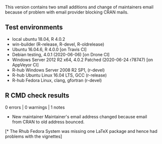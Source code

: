 This version contains two small additions and change of maintainers email
because of problem with email provider blocking CRAN mails.

## Test environments
* local ubuntu 18.04, R 4.0.2
* win-builder (R-release, R-devel, R-oldrelease)
* Ubuntu 16.04.6, R 4.0.0 [on Travis CI]
* Debian testing, 4.0.1 (2020-06-06) [on Drone CI]
* Windows Server 2012 R2 x64, 4.0.2 Patched (2020-06-24 r78747) [on AppVeyor CI]
* R-hub Windows Server 2008 R2 SP1, (r-devel)
* R-hub Ubuntu Linux 16.04 LTS, GCC (r-release)
* R-hub Fedora Linux, clang, gfortran (r-devel)


## R CMD check results

0 errors | 0 warnings | 1 notes

* New maintainer
  Maintainer's email address changed because email from CRAN to old address bounced.

[* The Rhub Fedora System was missing one LaTeX package and hence had problems with the vignettes]

